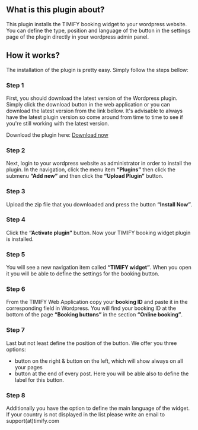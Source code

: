 ## What is this plugin about?

This plugin installs the TIMIFY booking widget to your wordpress website. You can define the type, position and language of the button in the settings page of the plugin directly in your wordpress admin panel.

## How it works?

The installation of the plugin is pretty easy. Simply follow the steps bellow:

### Step 1

First, you should download the latest version of the Wordpress plugin. Simply click the download button in the web application or you can download the latest version from the link bellow. It's advisable to always have the latest plugin version so come around from time to time to see if you're still working with the latest version.

Download the plugin here: [Download now](https://github.com/timify/wordpress-plugin/archive/master.zip)

### Step 2

Next, login to your wordpress website as administrator in order to install the plugin.
In the navigation, click the menu item **“Plugins”** then click the submenu **“Add new”** and then click the **“Upload Plugin”** button.

### Step 3
Upload the zip file that you downloaded and press the button **“Install Now”**.

### Step 4
Click the **“Activate plugin”** button. Now your TIMIFY booking widget plugin is installed.

### Step 5
You will see a new navigation item called **“TIMIFY widget”**. When you open it you will be able to define the settings for the booking button. 

### Step 6
From the TIMIFY Web Application copy your **booking ID** and paste it in the corresponding field in Wordpress. You will find your booking ID at the bottom of the page **“Booking buttons”** in the section **“Online booking”**.

### Step 7
Last but not least define the position of the button. We offer you three options: 

   - button on the right & button on the left, which will show always on all your pages
   - button at the end of every post. Here you will be able also to define the label for this button.

### Step 8
Additionally you have the option to define the main language of the widget. If your country is not displayed in the list please write an email to support(at)timify.com
